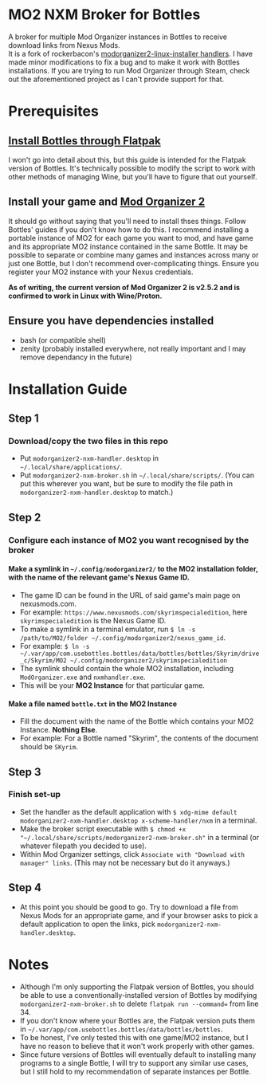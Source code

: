# MO2 NXM Broker for Bottles
A broker for multiple Mod Organizer instances in Bottles to receive download links from Nexus Mods.  
It is a fork of rockerbacon's [modorganizer2-linux-installer handlers](https://github.com/rockerbacon/modorganizer2-linux-installer/tree/master/handlers). I have made minor modifications to fix a bug and to make it work with Bottles installations. If you are trying to run Mod Organizer through Steam, check out the aforementioned project as I can't provide support for that.

# Prerequisites
## [Install Bottles through Flatpak](https://usebottles.com/download/)
I won't go into detail about this, but this guide is intended for the Flatpak version of Bottles. It's technically possible to modify the script to work with other methods of managing Wine, but you'll have to figure that out yourself.
## Install your game and [Mod Organizer 2](https://github.com/ModOrganizer2/modorganizer)
It should go without saying that you'll need to install thses things. Follow Bottles' guides if you don't know how to do this. I recommend installing a portable instance of MO2 for each game you want to mod, and have game and its appropriate MO2 instance contained in the same Bottle. It may be possible to separate or combine many games and instances across many or just one Bottle, but I don't recommend over-complicating things. Ensure you register your MO2 instance with your Nexus credentials.

**As of writing, the current version of Mod Organizer 2 is v2.5.2 and is confirmed to work in Linux with Wine/Proton.**

## Ensure you have dependencies installed
- bash (or compatible shell)
- zenity (probably installed everywhere, not really important and I may remove dependancy in the future)

# Installation Guide
## Step 1
### Download/copy the two files in this repo
- Put `modorganizer2-nxm-handler.desktop` in `~/.local/share/applications/`.
- Put `modorganizer2-nxm-broker.sh` in `~/.local/share/scripts/`. (You can put this wherever you want, but be sure to modify the file path in `modorganizer2-nxm-handler.desktop` to match.)
## Step 2
### Configure each instance of MO2 you want recognised by the broker
#### Make a symlink in `~/.config/modorganizer2/` to the MO2 installation folder, with the name of the relevant game's Nexus Game ID. 
- The game ID can be found in the URL of said game's main page on nexusmods.com.
- For example: `https://www.nexusmods.com/skyrimspecialedition`, here `skyrimspecialedition` is the Nexus Game ID.
- To make a symlink in a terminal emulator, run `$ ln -s /path/to/MO2/folder ~/.config/modorganizer2/nexus_game_id`.
- For example: `$ ln -s ~/.var/app/com.usebottles.bottles/data/bottles/bottles/Skyrim/drive_c/Skyrim/MO2 ~/.config/modorganizer2/skyrimspecialedition`
- The symlink should contain the whole MO2 installation, including `ModOrganizer.exe` and `nxmhandler.exe`.
- This will be your **MO2 Instance** for that particular game.
#### Make a file named `bottle.txt` in the MO2 Instance
- Fill the document with the name of the Bottle which contains your MO2 Instance. **Nothing Else**.
- For example: For a Bottle named "Skyrim", the contents of the document should be `SKyrim`.
## Step 3
### Finish set-up
- Set the handler as the default application with `$ xdg-mime default modorganizer2-nxm-handler.desktop x-scheme-handler/nxm` in a terminal.
- Make the broker script executable with `$ chmod +x "~/.local/share/scripts/modorganizer2-nxm-broker.sh"` in a terminal (or whatever filepath you decided to use).
- Within Mod Organizer settings, click `Associate with "Download with manager" links`. (This may not be necessary but do it anyways.)
## Step 4
- At this point you should be good to go. Try to download a file from Nexus Mods for an appropriate game, and if your browser asks to pick a default application to open the links, pick `modorganizer2-nxm-handler.desktop`.

# Notes
- Although I'm only supporting the Flatpak version of Bottles, you should be able to use a conventionally-installed version of Bottles by modifying `modorganizer2-nxm-broker.sh` to delete `flatpak run --command=` from line 34.
- If you don't know where your Bottles are, the Flatpak version puts them in `~/.var/app/com.usebottles.bottles/data/bottles/bottles`.
- To be honest, I've only tested this with one game/MO2 instance, but I have no reason to believe that it won't work properly with other games.
- Since future versions of Bottles will eventually default to installing many programs to a single Bottle, I will try to support any similar use cases, but I still hold to my recommendation of separate instances per Bottle.
